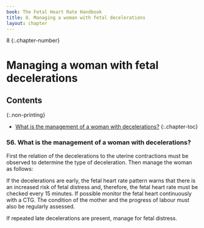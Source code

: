 ```yaml
---
book: The Fetal Heart Rate Handbook
title: 8. Managing a woman with fetal decelerations
layout: chapter
---
```


8
{:.chapter-number}

# Managing a woman with fetal decelerations 

## Contents
{:.non-printing}

*   [What is the management of a woman with decelerations?](#what-is-the-management-of-a-woman-with-decelerations?)
{:.chapter-toc}

### 56. What is the management of a woman with decelerations? 

First the relation of the decelerations to the uterine contractions must be observed to determine the type of deceleration. Then manage the woman as follows: 

If the decelerations are early, the fetal heart rate pattern warns that there is an increased risk of fetal distress and, therefore, the fetal heart rate must be checked every 15 minutes. If possible monitor the fetal heart continuously with a CTG. The condition of the mother and the progress of labour must also be regularly assessed. 

If repeated late decelerations are present, manage for fetal distress.
